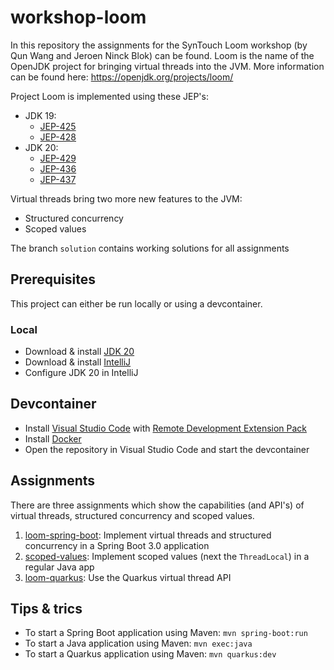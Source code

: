 # workshop-loom

In this repository the assignments for the SynTouch Loom workshop (by Qun Wang and Jeroen Ninck Blok) can be found. Loom is the name of the OpenJDK project for bringing virtual threads into the JVM. More information can be found here: https://openjdk.org/projects/loom/

Project Loom is implemented using these JEP's:

- JDK 19:
  - [JEP-425](https://openjdk.org/jeps/425)
  - [JEP-428](https://openjdk.org/jeps/428)
- JDK 20:
  - [JEP-429](https://openjdk.org/jeps/429)
  - [JEP-436](https://openjdk.org/jeps/436)
  - [JEP-437](https://openjdk.org/jeps/437)

Virtual threads bring two more new features to the JVM:
- Structured concurrency
- Scoped values

The branch `solution` contains working solutions for all assignments

## Prerequisites

This project can either be run locally or using a devcontainer.

### Local

- Download & install [JDK 20](https://adoptium.net/temurin/releases/)
- Download & install [IntelliJ](https://www.jetbrains.com/idea/)
- Configure JDK 20 in IntelliJ

## Devcontainer

- Install [Visual Studio Code](https://code.visualstudio.com/) with [Remote Development Extension Pack](https://marketplace.visualstudio.com/items?itemName=ms-vscode-remote.vscode-remote-extensionpack)
- Install [Docker](https://www.docker.com/)
- Open the repository in Visual Studio Code and start the devcontainer

## Assignments

There are three assignments which show the capabilities (and API's) of virtual threads, structured concurrency and scoped values.

1. [loom-spring-boot](loom-spring-boot/README.md): Implement virtual threads and structured concurrency in a Spring Boot 3.0 application
2. [scoped-values](scoped-values/README.md): Implement scoped values (next the `ThreadLocal`) in a regular Java app
3. [loom-quarkus](loom-quarkus/README.md): Use the Quarkus virtual thread API

## Tips & trics

- To start a Spring Boot application using Maven: `mvn spring-boot:run`
- To start a Java application using Maven: `mvn exec:java`
- To start a Quarkus application using Maven: `mvn quarkus:dev`
